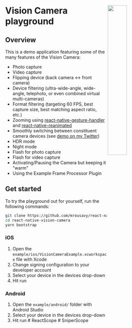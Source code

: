 <div>
  <img align="right" width="35%" src="../docs/static/img/example.png">

  <h1>Vision Camera playground</h1>

  <h2>Overview</h2>

  <p align="left">
  This is a demo application featuring some of the many features of the Vision Camera:

  * Photo capture
  * Video capture
  * Flipping device (back camera <-> front camera)
  * Device filtering (ultra-wide-angle, wide-angle, telephoto, or even combined virtual multi-cameras)
  * Format filtering (targeting 60 FPS, best capture size, best matching aspect ratio, etc.)
  * Zooming using [react-native-gesture-handler](https://github.com/software-mansion/react-native-gesture-handler) and [react-native-reanimated](https://github.com/software-mansion/react-native-reanimated)
  * Smoothly switching between constituent camera devices (see [demo on my Twitter](https://twitter.com/mrousavy/status/1365267563375116292))
  * HDR mode
  * Night mode
  * Flash for photo capture
  * Flash for video capture
  * Activating/Pausing the Camera but keeping it "warm"
  * Using the Example Frame Processor Plugin
  </p>
</div>

## Get started

To try the playground out for yourself, run the following commands:

```sh
git clone https://github.com/mrousavy/react-native-vision-camera
cd react-native-vision-camera
yarn bootstrap
```

### iOS

1. Open the `example/ios/VisionCameraExample.xcworkspace` file with Xcode
2. Change signing configuration to your developer account
3. Select your device in the devices drop-down
4. Hit run

### Android

1. Open the `example/android/` folder with Android Studio
2. Select your device in the devices drop-down
3. Hit run
#   R e a c t S c o p e  
 #   S n i p e r S c o p e  
 